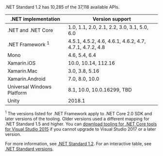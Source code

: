 .NET Standard 1.2 has 10,285 of the 37,118 available APIs.

| .NET implementation         | Version support                                         |
|-----------------------------|---------------------------------------------------------|
| .NET and .NET Core          | 1.0, 1.1, 2.0, 2.1, 2.2, 3.0, 3.1, 5.0, 6.0             |
| .NET Framework <sup>1</sup> | 4.5.1, 4.5.2, 4.6, 4.6.1, 4.6.2, 4.7, 4.7.1, 4.7.2, 4.8 |
| Mono                        | 4.6, 5.4, 6.4                                           |
| Xamarin.iOS                 | 10.0, 10.14, 112.16                                     |
| Xamarin.Mac                 | 3.0, 3.8, 5.16                                          |
| Xamarin.Android             | 7.0, 8.0, 10.0                                          |
| Universal Windows Platform  | 8.1, 10.0, 10.0.16299, TBD                              |
| Unity                       | 2018.1                                                  |

<sup>1</sup> The versions listed for .NET Framework apply to .NET Core 2.0 SDK and later versions of the tooling. Older versions used a different mapping for .NET Standard 1.5 and higher. You can [download tooling for .NET Core tools for Visual Studio 2015](https://github.com/dotnet/core/blob/main/release-notes/download-archives) if you cannot upgrade to Visual Studio 2017 or a later version.

For more information, see [.NET Standard 1.2][1.2]. For an interactive table, see [.NET Standard versions](https://dotnet.microsoft.com/platform/dotnet-standard#versions).

[1.2]: https://github.com/dotnet/standard/blob/v2.1.0/docs/versions/netstandard1.2.md
